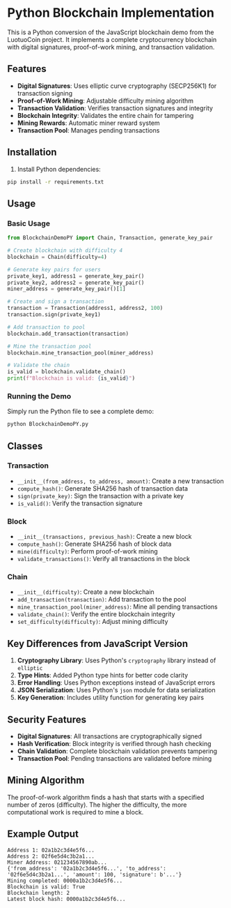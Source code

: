 # Python Blockchain Implementation

This is a Python conversion of the JavaScript blockchain demo from the LuotuoCoin project. It implements a complete cryptocurrency blockchain with digital signatures, proof-of-work mining, and transaction validation.

## Features

- **Digital Signatures**: Uses elliptic curve cryptography (SECP256K1) for transaction signing
- **Proof-of-Work Mining**: Adjustable difficulty mining algorithm
- **Transaction Validation**: Verifies transaction signatures and integrity
- **Blockchain Integrity**: Validates the entire chain for tampering
- **Mining Rewards**: Automatic miner reward system
- **Transaction Pool**: Manages pending transactions

## Installation

1. Install Python dependencies:
```bash
pip install -r requirements.txt
```

## Usage

### Basic Usage

```python
from BlockchainDemoPY import Chain, Transaction, generate_key_pair

# Create blockchain with difficulty 4
blockchain = Chain(difficulty=4)

# Generate key pairs for users
private_key1, address1 = generate_key_pair()
private_key2, address2 = generate_key_pair()
miner_address = generate_key_pair()[1]

# Create and sign a transaction
transaction = Transaction(address1, address2, 100)
transaction.sign(private_key1)

# Add transaction to pool
blockchain.add_transaction(transaction)

# Mine the transaction pool
blockchain.mine_transaction_pool(miner_address)

# Validate the chain
is_valid = blockchain.validate_chain()
print(f"Blockchain is valid: {is_valid}")
```

### Running the Demo

Simply run the Python file to see a complete demo:

```bash
python BlockchainDemoPY.py
```

## Classes

### Transaction
- `__init__(from_address, to_address, amount)`: Create a new transaction
- `compute_hash()`: Generate SHA256 hash of transaction data
- `sign(private_key)`: Sign the transaction with a private key
- `is_valid()`: Verify the transaction signature

### Block
- `__init__(transactions, previous_hash)`: Create a new block
- `compute_hash()`: Generate SHA256 hash of block data
- `mine(difficulty)`: Perform proof-of-work mining
- `validate_transactions()`: Verify all transactions in the block

### Chain
- `__init__(difficulty)`: Create a new blockchain
- `add_transaction(transaction)`: Add transaction to the pool
- `mine_transaction_pool(miner_address)`: Mine all pending transactions
- `validate_chain()`: Verify the entire blockchain integrity
- `set_difficulty(difficulty)`: Adjust mining difficulty

## Key Differences from JavaScript Version

1. **Cryptography Library**: Uses Python's `cryptography` library instead of `elliptic`
2. **Type Hints**: Added Python type hints for better code clarity
3. **Error Handling**: Uses Python exceptions instead of JavaScript errors
4. **JSON Serialization**: Uses Python's `json` module for data serialization
5. **Key Generation**: Includes utility function for generating key pairs

## Security Features

- **Digital Signatures**: All transactions are cryptographically signed
- **Hash Verification**: Block integrity is verified through hash checking
- **Chain Validation**: Complete blockchain validation prevents tampering
- **Transaction Pool**: Pending transactions are validated before mining

## Mining Algorithm

The proof-of-work algorithm finds a hash that starts with a specified number of zeros (difficulty). The higher the difficulty, the more computational work is required to mine a block.

## Example Output

```
Address 1: 02a1b2c3d4e5f6...
Address 2: 02f6e5d4c3b2a1...
Miner Address: 021234567890ab...
{'from_address': '02a1b2c3d4e5f6...', 'to_address': '02f6e5d4c3b2a1...', 'amount': 100, 'signature': b'...'}
Mining completed: 0000a1b2c3d4e5f6...
Blockchain is valid: True
Blockchain length: 2
Latest block hash: 0000a1b2c3d4e5f6...
```
